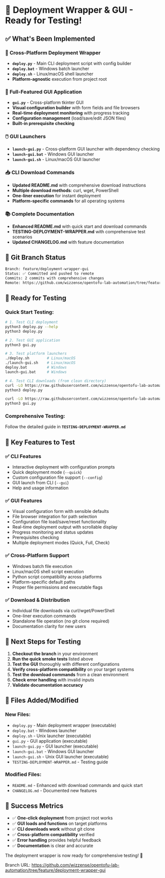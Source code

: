 # 🎉 Deployment Wrapper & GUI - Ready for Testing!

## ✅ **What's Been Implemented**

### 🚀 **Cross-Platform Deployment Wrapper**
- **`deploy.py`** - Main CLI deployment script with config builder
- **`deploy.bat`** - Windows batch launcher
- **`deploy.sh`** - Linux/macOS shell launcher  
- **Platform-agnostic** execution from project root

### 🎨 **Full-Featured GUI Application**
- **`gui.py`** - Cross-platform tkinter GUI
- **Visual configuration builder** with form fields and file browsers
- **Real-time deployment monitoring** with progress tracking
- **Configuration management** (load/save/edit JSON files)
- **Built-in prerequisite checking**

### 🖱️ **GUI Launchers**
- **`launch-gui.py`** - Cross-platform GUI launcher with dependency checking
- **`launch-gui.bat`** - Windows GUI launcher
- **`launch-gui.sh`** - Linux/macOS GUI launcher

### 📥 **CLI Download Commands**
- **Updated README.md** with comprehensive download instructions
- **Multiple download methods**: curl, wget, PowerShell
- **One-liner execution** for instant deployment
- **Platform-specific commands** for all operating systems

### 📚 **Complete Documentation**
- **Enhanced README.md** with quick start and download commands
- **TESTING-DEPLOYMENT-WRAPPER.md** with comprehensive test scenarios
- **Updated CHANGELOG.md** with feature documentation

## 🔄 **Git Branch Status**

```bash
Branch: feature/deployment-wrapper-gui
Status: ✅ Committed and pushed to remote
Commits: 2 commits with comprehensive changes
Remote: https://github.com/wizzense/opentofu-lab-automation/tree/feature/deployment-wrapper-gui
```

## 🧪 **Ready for Testing**

### **Quick Start Testing:**
```bash
# 1. Test CLI deployment
python3 deploy.py --help
python3 deploy.py

# 2. Test GUI application  
python3 gui.py

# 3. Test platform launchers
./deploy.sh        # Linux/macOS
./launch-gui.sh    # Linux/macOS
deploy.bat         # Windows
launch-gui.bat     # Windows

# 4. Test CLI downloads (from clean directory)
curl -LO https://raw.githubusercontent.com/wizzense/opentofu-lab-automation/HEAD/deploy.py
python3 deploy.py

curl -LO https://raw.githubusercontent.com/wizzense/opentofu-lab-automation/HEAD/gui.py  
python3 gui.py
```

### **Comprehensive Testing:**
Follow the detailed guide in **`TESTING-DEPLOYMENT-WRAPPER.md`**

## 🎯 **Key Features to Test**

### ✅ **CLI Features**
- Interactive deployment with configuration prompts
- Quick deployment mode (`--quick`)
- Custom configuration file support (`--config`)
- GUI launch from CLI (`--gui`)
- Help and usage information

### ✅ **GUI Features**  
- Visual configuration form with sensible defaults
- File browser integration for path selection
- Configuration file load/save/reset functionality
- Real-time deployment output with scrollable display
- Progress monitoring and status updates
- Prerequisites checking
- Multiple deployment modes (Quick, Full, Check)

### ✅ **Cross-Platform Support**
- Windows batch file execution
- Linux/macOS shell script execution  
- Python script compatibility across platforms
- Platform-specific default paths
- Proper file permissions and executable flags

### ✅ **Download & Distribution**
- Individual file downloads via curl/wget/PowerShell
- One-liner execution commands
- Standalone file operation (no git clone required)
- Documentation clarity for new users

## 🚀 **Next Steps for Testing**

1. **Checkout the branch** in your environment
2. **Run the quick smoke tests** listed above
3. **Test the GUI** thoroughly with different configurations
4. **Verify cross-platform compatibility** on your target systems
5. **Test the download commands** from a clean environment
6. **Check error handling** with invalid inputs
7. **Validate documentation accuracy**

## 📝 **Files Added/Modified**

### New Files:
- `deploy.py` - Main deployment wrapper (executable)
- `deploy.bat` - Windows launcher
- `deploy.sh` - Unix launcher (executable)
- `gui.py` - GUI application (executable)  
- `launch-gui.py` - GUI launcher (executable)
- `launch-gui.bat` - Windows GUI launcher
- `launch-gui.sh` - Unix GUI launcher (executable)
- `TESTING-DEPLOYMENT-WRAPPER.md` - Testing guide

### Modified Files:
- `README.md` - Enhanced with download commands and quick start
- `CHANGELOG.md` - Documented new features

## 🎯 **Success Metrics**

- ✅ **One-click deployment** from project root works
- ✅ **GUI loads and functions** on target platforms  
- ✅ **CLI downloads work** without git clone
- ✅ **Cross-platform compatibility** verified
- ✅ **Error handling** provides helpful feedback
- ✅ **Documentation** is clear and accurate

The deployment wrapper is now ready for comprehensive testing! 🚀

Branch URL: https://github.com/wizzense/opentofu-lab-automation/tree/feature/deployment-wrapper-gui
